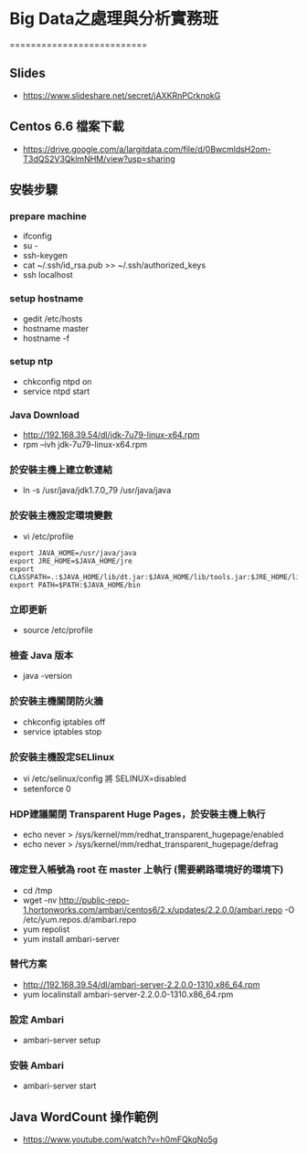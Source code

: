 ﻿# Big Data之處理與分析實務班
==========================

## Slides

- https://www.slideshare.net/secret/jAXKRnPCrknokG


## Centos 6.6 檔案下載

- https://drive.google.com/a/largitdata.com/file/d/0BwcmldsH2om-T3dQS2V3QklmNHM/view?usp=sharing

## 安裝步驟

### prepare machine
- ifconfig
- su - 
- ssh-keygen
- cat ~/.ssh/id_rsa.pub >> ~/.ssh/authorized_keys
- ssh localhost

### setup hostname
- gedit /etc/hosts
- hostname master
- hostname -f

### setup ntp
- chkconfig ntpd on
- service ntpd start

### Java Download
- http://192.168.39.54/dl/jdk-7u79-linux-x64.rpm
- rpm –ivh jdk-7u79-linux-x64.rpm

### 於安裝主機上建立軟連結
- ln -s /usr/java/jdk1.7.0_79 /usr/java/java

### 於安裝主機設定環境變數
- vi /etc/profile 

```
export JAVA_HOME=/usr/java/java
export JRE_HOME=$JAVA_HOME/jre
export CLASSPATH=.:$JAVA_HOME/lib/dt.jar:$JAVA_HOME/lib/tools.jar:$JRE_HOME/lib/rt.jar
export PATH=$PATH:$JAVA_HOME/bin
```


### 立即更新
- source /etc/profile

### 檢查 Java 版本
- java -version


### 於安裝主機關閉防火牆
- chkconfig iptables off
- service iptables stop

### 於安裝主機設定SELlinux
- vi /etc/selinux/config 將 SELINUX=disabled
- setenforce 0

### HDP建議關閉 Transparent Huge Pages，於安裝主機上執行
- echo never > /sys/kernel/mm/redhat_transparent_hugepage/enabled
- echo never > /sys/kernel/mm/redhat_transparent_hugepage/defrag

### 確定登入帳號為 root 在 master 上執行 (需要網路環境好的環境下)
- cd /tmp
- wget -nv http://public-repo-1.hortonworks.com/ambari/centos6/2.x/updates/2.2.0.0/ambari.repo -O /etc/yum.repos.d/ambari.repo 
- yum repolist
- yum install ambari-server

### 替代方案
- http://192.168.39.54/dl/ambari-server-2.2.0.0-1310.x86_64.rpm
- yum localinstall ambari-server-2.2.0.0-1310.x86_64.rpm

### 設定 Ambari
- ambari-server setup

### 安裝 Ambari
- ambari-server start

## Java WordCount 操作範例
- https://www.youtube.com/watch?v=h0mFQkqNo5g

